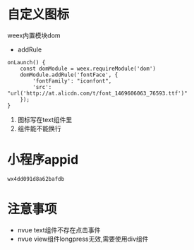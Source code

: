 # 自定义图标
weex内置模块dom
- addRule
```
onLaunch() {
	const domModule = weex.requireModule('dom')
	domModule.addRule('fontFace', {
	    'fontFamily': "iconfont",
	    'src': "url('http://at.alicdn.com/t/font_1469606063_76593.ttf')"
	});
}
```
1. 图标写在text组件里
2. 组件能不能换行

# 小程序appid
`wx4dd091d8a62bafdb`

# 注意事项
- nvue text组件不存在点击事件
- nvue view组件longpress无效,需要使用div组件